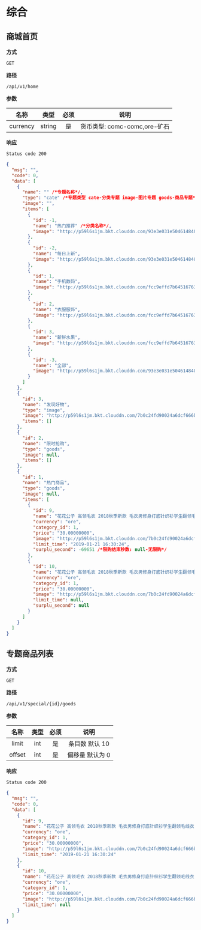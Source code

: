 # 综合

## 商城首页

**方式**

`GET`

**路径**

`/api/v1/home`

**参数**

|   名称   |  类型  | 必须 |             说明             |
| :------: | :----: | :--: | :--------------------------: |
| currency | string |  是  | 货币类型: comc-comc,ore-矿石 |

**响应**

`Status code 200`

```json
{
  "msg": "",
  "code": 0,
  "data": [
    {
      "name": "" /*专题名称*/,
      "type": "cate" /*专题类型 cate-分类专题 image-图片专题 goods-商品专题*/,
      "image": "",
      "items": [
        {
          "id": -1,
          "name": "热门推荐" /*分类名称*/,
          "image": "http://p59l6s1jm.bkt.clouddn.com/93e3e031e50461484883b75c4441848e.png" /*分类图*/
        },
        {
          "id": -2,
          "name": "每日上新",
          "image": "http://p59l6s1jm.bkt.clouddn.com/93e3e031e50461484883b75c4441848e.png"
        },
        {
          "id": 1,
          "name": "手机数码",
          "image": "http://p59l6s1jm.bkt.clouddn.com/fcc9effd7b645167633169bba4ee7651.jpeg"
        },
        {
          "id": 2,
          "name": "衣服服饰",
          "image": "http://p59l6s1jm.bkt.clouddn.com/fcc9effd7b645167633169bba4ee7651.jpeg"
        },
        {
          "id": 3,
          "name": "新鲜水果",
          "image": "http://p59l6s1jm.bkt.clouddn.com/fcc9effd7b645167633169bba4ee7651.jpeg"
        },
        {
          "id": -3,
          "name": "全部",
          "image": "http://p59l6s1jm.bkt.clouddn.com/93e3e031e50461484883b75c4441848e.png"
        }
      ]
    },
    {
      "id": 3,
      "name": "发现好物",
      "type": "image",
      "image": "http://p59l6s1jm.bkt.clouddn.com/7b0c24fd90024a6dcf666bdd3f03524e.jpeg",
      "items": []
    },
    {
      "id": 2,
      "name": "限时抢购",
      "type": "goods",
      "image": null,
      "items": []
    },
    {
      "id": 1,
      "name": "热门商品",
      "type": "goods",
      "image": null,
      "items": [
        {
          "id": 9,
          "name": "花花公子 高领毛衣 2018秋季新款 毛衣男修身打底针织衫学生翻领毛线衣 XL17630 深蓝 XL",
          "currency": "ore",
          "category_id": 1,
          "price": "30.00000000",
          "image": "http://p59l6s1jm.bkt.clouddn.com/7b0c24fd90024a6dcf666bdd3f03524e.jpeg",
          "limit_time": "2019-01-21 16:30:24",
          "surplu_second": -69651 /*限购结束秒数: null-无限购*/
        },
        {
          "id": 10,
          "name": "花花公子 高领毛衣 2018秋季新款 毛衣男修身打底针织衫学生翻领毛线衣 XL17630 深蓝 XL",
          "currency": "ore",
          "category_id": 1,
          "price": "30.00000000",
          "image": "http://p59l6s1jm.bkt.clouddn.com/7b0c24fd90024a6dcf666bdd3f03524e.jpeg",
          "limit_time": null,
          "surplu_second": null
        }
      ]
    }
  ]
}
```

## 专题商品列表

**方式**

`GET`

**路径**

`/api/v1/special/{id}/goods`

**参数**

|  名称  | 类型 | 必须 |      说明       |
| :----: | :--: | :--: | :-------------: |
| limit  | int  |  是  | 条目数 默认 10  |
| offset | int  |  是  | 偏移量 默认为 0 |

**响应**

`Status code 200`

```json
{
  "msg": "",
  "code": 0,
  "data": [
    {
      "id": 9,
      "name": "花花公子 高领毛衣 2018秋季新款 毛衣男修身打底针织衫学生翻领毛线衣 XL17630 深蓝 XL",
      "currency": "ore",
      "category_id": 1,
      "price": "30.00000000",
      "image": "http://p59l6s1jm.bkt.clouddn.com/7b0c24fd90024a6dcf666bdd3f03524e.jpeg",
      "limit_time": "2019-01-21 16:30:24"
    },
    {
      "id": 10,
      "name": "花花公子 高领毛衣 2018秋季新款 毛衣男修身打底针织衫学生翻领毛线衣 XL17630 深蓝 XL",
      "currency": "ore",
      "category_id": 1,
      "price": "30.00000000",
      "image": "http://p59l6s1jm.bkt.clouddn.com/7b0c24fd90024a6dcf666bdd3f03524e.jpeg",
      "limit_time": null
    }
  ]
}
```
